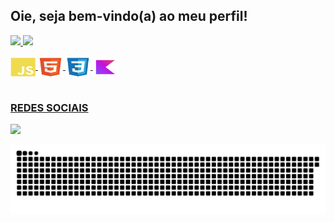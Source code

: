 ## Oie, seja bem-vindo(a) ao meu perfil!

 <div>
   <a href="https://github.com/amandasfonsec">
   <img height="180em" src="https://github-readme-stats.vercel.app/api?username=amandasfonsec&show_icons=true&theme=cobalt&include_all_commits=true&count_private=true"/>
   <img height="180em" src="https://github-readme-stats.vercel.app/api/top-langs/?username=amandasfonsec&layout=compact&langs_count=6&theme=tokyonight"/>

</div>
<div style="display: inline_block"><br>
  <img align="center" alt="Js" height="30" width="40" src="https://raw.githubusercontent.com/devicons/devicon/master/icons/javascript/javascript-plain.svg">
  <img align="center" alt="HTML" height="30" width="40" src="https://raw.githubusercontent.com/devicons/devicon/master/icons/html5/html5-original.svg">
  <img align="center" alt="CSS" height="30" width="40" src="https://raw.githubusercontent.com/devicons/devicon/master/icons/css3/css3-original.svg">
  <img align="center" alt="CSS" height="30" width="40" src="https://raw.githubusercontent.com/devicons/devicon/master/icons/kotlin/kotlin-original.svg">
  
</div>
 
 <br>
 
  ### REDES SOCIAIS
 
<div> 
  <a href="https://instagram.com/_amanddys" target="_blank"><img src="https://img.shields.io/badge/-Instagram-%23E4405F?style=for-the-badge&logo=instagram&logoColor=white" target="_blank"></a>
 
  ![Snake animation](https://github.com/amandasfonsec/amandasfonsec/blob/output/github-contribution-grid-snake.svg)

</div>

